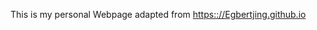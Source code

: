 This is my personal Webpage adapted from [https:://Egbertjing.github.io](https://egbertjing.github.io/)

